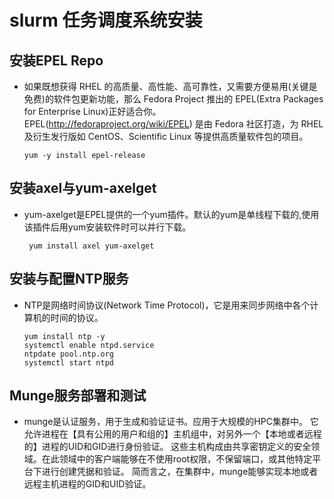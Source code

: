 # slurm 任务调度系统安装

## 安装EPEL Repo
* 如果既想获得 RHEL 的高质量、高性能、高可靠性，又需要方便易用(关键是免费)的软件包更新功能，那么 Fedora Project 推出的 EPEL(Extra Packages for Enterprise Linux)正好适合你。EPEL(http://fedoraproject.org/wiki/EPEL) 是由 Fedora 社区打造，为 RHEL 及衍生发行版如 CentOS、Scientific Linux 等提供高质量软件包的项目。

      yum -y install epel-release
## 安装axel与yum-axelget
*  yum-axelget是EPEL提供的一个yum插件。默认的yum是单线程下载的,使用该插件后用yum安装软件时可以并行下载。

        yum install axel yum-axelget
## 安装与配置NTP服务
* NTP是网络时间协议(Network Time Protocol)，它是用来同步网络中各个计算机的时间的协议。

      yum install ntp -y
      systemctl enable ntpd.service
      ntpdate pool.ntp.org
      systemctl start ntpd

## Munge服务部署和测试
* munge是认证服务，用于生成和验证证书。应用于大规模的HPC集群中。
它允许进程在【具有公用的用户和组的】主机组中，对另外一个【本地或者远程的】进程的UID和GID进行身份验证。
这些主机构成由共享密钥定义的安全领域。在此领域中的客户端能够在不使用root权限，不保留端口，或其他特定平台下进行创建凭据和验证。
简而言之，在集群中，munge能够实现本地或者远程主机进程的GID和UID验证。




